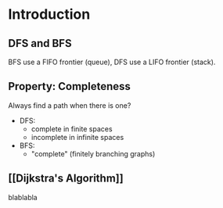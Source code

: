 # Introduction

## DFS and BFS

BFS use a FIFO frontier (queue), DFS use a LIFO frontier (stack). 

## Property: Completeness

Always find a path when there is one?

- DFS:
	- complete in finite spaces
	- incomplete in infinite spaces
- BFS:
	- "complete" (finitely branching graphs)
    
## [[Dijkstra's Algorithm]] 
blablabla